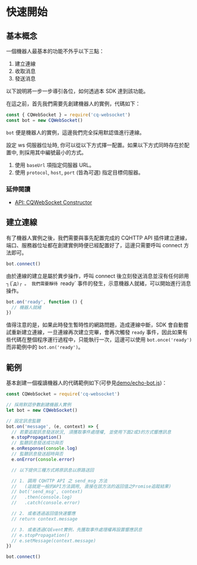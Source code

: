 # 快速開始

## 基本概念
一個機器人最基本的功能不外乎以下三點：
1. 建立連線
2. 收取消息
3. 發送消息

以下說明將一步一步導引各位，如何透過本 SDK 達到該功能。

在這之前，首先我們需要先創建機器人的實例，代碼如下：
```js
const { CQWebSocket } = require('cq-websocket')
const bot = new CQWebSocket()
```

`bot` 便是機器人的實例，這邊我們完全採用默認值進行連線。

設定 ws 伺服器位址時, 你可以從以下方式擇一配置。如果以下方式同時存在於配置中, 則採用其中編號最小的方式。
  1. 使用 `baseUrl` 項指定伺服器 URL。
  2. 使用 `protocol`, `host`, `port` (皆為可選) 指定目標伺服器。
  
### 延伸閱讀
- [API: CQWebSocket Constructor](../api/CQWebSocket.md#new-cqwebsocketopt)

## 建立連線
有了機器人實例之後，我們需要與事先配置完成的 CQHTTP API 插件建立連線，端口、服務器位址都在創建實例時便已經配置好了，這邊只需要呼叫 connect 方法即可。

```js
bot.connect()
```

由於連線的建立是屬於異步操作，呼叫 connect 後立刻發送消息並沒有任何卵用 ┐(´д`)┌ 。
我們需要靜待 `ready` 事件的發生，示意機器人就緒，可以開始進行消息操作。

```js
bot.on('ready', function () {
  // 機器人就緒
})
```
值得注意的是，如果此時發生暫時性的網路問題，造成連線中斷，SDK 會自動嘗試重新建立連線，一旦連線再次建立完畢，會再次觸發 `ready` 事件，因此如果有些代碼在整個程序運行過程中，只能執行一次，這邊可以使用 `bot.once('ready')` 而非範例中的 `bot.on('ready')`。



## 範例
基本創建一個複讀機器人的代碼範例如下(可參見[demo/echo-bot.js](https://github.com/momocow/node-cq-websocket/blob/master/demo/echo-bot.js))：
```js
const CQWebSocket = require('cq-websocket')

// 採用默認參數創建機器人實例
let bot = new CQWebSocket()

// 設定訊息監聽
bot.on('message', (e, context) => {
  // 若要追蹤訊息發送狀況, 須獲取事件處理權, 並使用下面2或3的方式響應訊息
  e.stopPropagation()
  // 監聽訊息發送成功與否
  e.onResponse(console.log)
  // 監聽訊息發送超時與否
  e.onError(console.error)

  // 以下提供三種方式將原訊息以原路送回

  // 1. 調用 CQHTTP API 之 send_msg 方法
  //   (這就是一般的API方法調用, 直接在該方法的返回值之Promise追蹤結果)
  // bot('send_msg', context)
  //   .then(console.log)
  //   .catch(console.error)

  // 2. 或者透過返回值快速響應
  // return context.message

  // 3. 或者透過CQEvent實例，先獲取事件處理權再設置響應訊息
  // e.stopPropagation()
  // e.setMessage(context.message)
})

bot.connect()
```